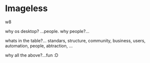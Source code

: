 # Imageless
w8

why os desktop? ...people.
why people?...

whats in the table?...
standars,
structure,
community,
business,
users,
automation,
people,
abtraction,
...

why all the above?...fun :D






